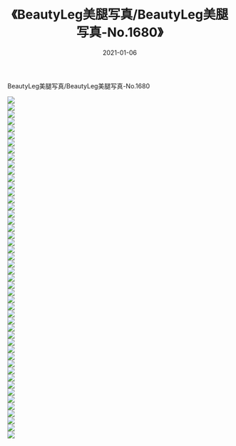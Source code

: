 ﻿---
layout: post
title:  《BeautyLeg美腿写真/BeautyLeg美腿写真-No.1680》
date:   2021-01-06
img: http://pic.660000.xyz/1:/网络美图/2021/BeautyLeg美腿写真/BeautyLeg美腿写真-No.1680/000.jpg
categories: [美女, 清纯, 唯美]
---

BeautyLeg美腿写真/BeautyLeg美腿写真-No.1680

 ![](http://pic.660000.xyz/1:/网络美图/2021/BeautyLeg美腿写真/BeautyLeg美腿写真-No.1680/001.jpg) <br>![](http://pic.660000.xyz/1:/网络美图/2021/BeautyLeg美腿写真/BeautyLeg美腿写真-No.1680/002.jpg) <br>![](http://pic.660000.xyz/1:/网络美图/2021/BeautyLeg美腿写真/BeautyLeg美腿写真-No.1680/003.jpg) <br>![](http://pic.660000.xyz/1:/网络美图/2021/BeautyLeg美腿写真/BeautyLeg美腿写真-No.1680/004.jpg) <br>![](http://pic.660000.xyz/1:/网络美图/2021/BeautyLeg美腿写真/BeautyLeg美腿写真-No.1680/005.jpg) <br>![](http://pic.660000.xyz/1:/网络美图/2021/BeautyLeg美腿写真/BeautyLeg美腿写真-No.1680/006.jpg) <br>![](http://pic.660000.xyz/1:/网络美图/2021/BeautyLeg美腿写真/BeautyLeg美腿写真-No.1680/007.jpg) <br>![](http://pic.660000.xyz/1:/网络美图/2021/BeautyLeg美腿写真/BeautyLeg美腿写真-No.1680/008.jpg) <br>![](http://pic.660000.xyz/1:/网络美图/2021/BeautyLeg美腿写真/BeautyLeg美腿写真-No.1680/009.jpg) <br>![](http://pic.660000.xyz/1:/网络美图/2021/BeautyLeg美腿写真/BeautyLeg美腿写真-No.1680/010.jpg) <br>![](http://pic.660000.xyz/1:/网络美图/2021/BeautyLeg美腿写真/BeautyLeg美腿写真-No.1680/011.jpg) <br>![](http://pic.660000.xyz/1:/网络美图/2021/BeautyLeg美腿写真/BeautyLeg美腿写真-No.1680/012.jpg) <br>![](http://pic.660000.xyz/1:/网络美图/2021/BeautyLeg美腿写真/BeautyLeg美腿写真-No.1680/013.jpg) <br>![](http://pic.660000.xyz/1:/网络美图/2021/BeautyLeg美腿写真/BeautyLeg美腿写真-No.1680/014.jpg) <br>![](http://pic.660000.xyz/1:/网络美图/2021/BeautyLeg美腿写真/BeautyLeg美腿写真-No.1680/015.jpg) <br>![](http://pic.660000.xyz/1:/网络美图/2021/BeautyLeg美腿写真/BeautyLeg美腿写真-No.1680/016.jpg) <br>![](http://pic.660000.xyz/1:/网络美图/2021/BeautyLeg美腿写真/BeautyLeg美腿写真-No.1680/017.jpg) <br>![](http://pic.660000.xyz/1:/网络美图/2021/BeautyLeg美腿写真/BeautyLeg美腿写真-No.1680/018.jpg) <br>![](http://pic.660000.xyz/1:/网络美图/2021/BeautyLeg美腿写真/BeautyLeg美腿写真-No.1680/019.jpg) <br>![](http://pic.660000.xyz/1:/网络美图/2021/BeautyLeg美腿写真/BeautyLeg美腿写真-No.1680/020.jpg) <br>![](http://pic.660000.xyz/1:/网络美图/2021/BeautyLeg美腿写真/BeautyLeg美腿写真-No.1680/021.jpg) <br>![](http://pic.660000.xyz/1:/网络美图/2021/BeautyLeg美腿写真/BeautyLeg美腿写真-No.1680/022.jpg) <br>![](http://pic.660000.xyz/1:/网络美图/2021/BeautyLeg美腿写真/BeautyLeg美腿写真-No.1680/023.jpg) <br>![](http://pic.660000.xyz/1:/网络美图/2021/BeautyLeg美腿写真/BeautyLeg美腿写真-No.1680/024.jpg) <br>![](http://pic.660000.xyz/1:/网络美图/2021/BeautyLeg美腿写真/BeautyLeg美腿写真-No.1680/025.jpg) <br>![](http://pic.660000.xyz/1:/网络美图/2021/BeautyLeg美腿写真/BeautyLeg美腿写真-No.1680/026.jpg) <br>![](http://pic.660000.xyz/1:/网络美图/2021/BeautyLeg美腿写真/BeautyLeg美腿写真-No.1680/027.jpg) <br>![](http://pic.660000.xyz/1:/网络美图/2021/BeautyLeg美腿写真/BeautyLeg美腿写真-No.1680/028.jpg) <br>![](http://pic.660000.xyz/1:/网络美图/2021/BeautyLeg美腿写真/BeautyLeg美腿写真-No.1680/029.jpg) <br>![](http://pic.660000.xyz/1:/网络美图/2021/BeautyLeg美腿写真/BeautyLeg美腿写真-No.1680/030.jpg) <br>![](http://pic.660000.xyz/1:/网络美图/2021/BeautyLeg美腿写真/BeautyLeg美腿写真-No.1680/031.jpg) <br>![](http://pic.660000.xyz/1:/网络美图/2021/BeautyLeg美腿写真/BeautyLeg美腿写真-No.1680/032.jpg) <br>![](http://pic.660000.xyz/1:/网络美图/2021/BeautyLeg美腿写真/BeautyLeg美腿写真-No.1680/033.jpg) <br>![](http://pic.660000.xyz/1:/网络美图/2021/BeautyLeg美腿写真/BeautyLeg美腿写真-No.1680/034.jpg) <br>![](http://pic.660000.xyz/1:/网络美图/2021/BeautyLeg美腿写真/BeautyLeg美腿写真-No.1680/035.jpg) <br>![](http://pic.660000.xyz/1:/网络美图/2021/BeautyLeg美腿写真/BeautyLeg美腿写真-No.1680/036.jpg) <br>![](http://pic.660000.xyz/1:/网络美图/2021/BeautyLeg美腿写真/BeautyLeg美腿写真-No.1680/037.jpg) <br>![](http://pic.660000.xyz/1:/网络美图/2021/BeautyLeg美腿写真/BeautyLeg美腿写真-No.1680/038.jpg) <br>![](http://pic.660000.xyz/1:/网络美图/2021/BeautyLeg美腿写真/BeautyLeg美腿写真-No.1680/039.jpg) <br>![](http://pic.660000.xyz/1:/网络美图/2021/BeautyLeg美腿写真/BeautyLeg美腿写真-No.1680/040.jpg) <br>![](http://pic.660000.xyz/1:/网络美图/2021/BeautyLeg美腿写真/BeautyLeg美腿写真-No.1680/041.jpg) <br>![](http://pic.660000.xyz/1:/网络美图/2021/BeautyLeg美腿写真/BeautyLeg美腿写真-No.1680/042.jpg) <br>![](http://pic.660000.xyz/1:/网络美图/2021/BeautyLeg美腿写真/BeautyLeg美腿写真-No.1680/043.jpg) <br>![](http://pic.660000.xyz/1:/网络美图/2021/BeautyLeg美腿写真/BeautyLeg美腿写真-No.1680/044.jpg) <br>![](http://pic.660000.xyz/1:/网络美图/2021/BeautyLeg美腿写真/BeautyLeg美腿写真-No.1680/045.jpg) <br>![](http://pic.660000.xyz/1:/网络美图/2021/BeautyLeg美腿写真/BeautyLeg美腿写真-No.1680/046.jpg) <br>![](http://pic.660000.xyz/1:/网络美图/2021/BeautyLeg美腿写真/BeautyLeg美腿写真-No.1680/047.jpg) <br>![](http://pic.660000.xyz/1:/网络美图/2021/BeautyLeg美腿写真/BeautyLeg美腿写真-No.1680/048.jpg) <br>